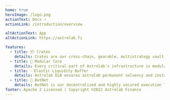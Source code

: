 ```yaml
---
home: true
heroImage: /logo.png
actionText: Docs →
actionLink: /introduction/overview

altActionText: App
altActionLink: https://astrolab.fi

features:
  - title: 📦 Crates
    details: Crates are our cross-chain, gearable, multistrategy vault, expanding the farming horizon to uncharted diversification and scalability
  - title: 🧩 Modular Core
    details: Every critical part of Astrolab's infrastructure is modular, the Crate through ERC-4626 standardization, our cross-chain messaging and bridging layers through bridge agnosticity, and much more
  - title: 💧 Elastic Liquidity Buffer
    details: Astrolab ELB ensures astrolab permanent solvency and instantaneous and low cost withdrawals at scale by using an internal, single-sided, bonded liquidity pool
  - title: 🤖 BotNet
    details: BotNet is our decentralized and highly secured execution layer, enabling smooth execution of complex strategies across networks at scale
footer: Apache 2 Licensed | Copyright ©2022 Astrolab Finance
---
```


